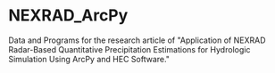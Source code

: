 # NEXRAD_ArcPy
Data and Programs for the research article of "Application of NEXRAD Radar-Based Quantitative Precipitation Estimations for Hydrologic Simulation Using ArcPy and HEC Software."

